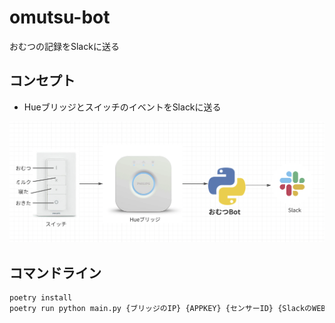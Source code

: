 omutsu-bot
================
おむつの記録をSlackに送る

コンセプト
-----
- HueブリッジとスイッチのイベントをSlackに送る

![](image.png)

コマンドライン
----
```bash
poetry install
poetry run python main.py {ブリッジのIP} {APPKEY} {センサーID} {SlackのWEBHOOK}
```

